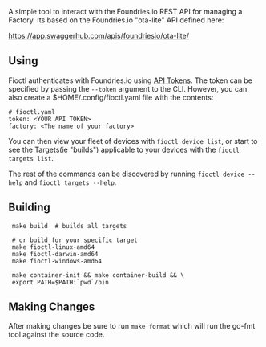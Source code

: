 A simple tool to interact with the Foundries.io REST API for managing a
Factory. Its based on the Foundries.io "ota-lite" API defined here:

 https://app.swaggerhub.com/apis/foundriesio/ota-lite/

## Using

Fioctl authenticates with Foundries.io using [API Tokens](https://app.foundries.io/settings/tokens/).
The token can be specified by passing the `--token` argument to the CLI. However,
you can also create a $HOME/.config/fioctl.yaml file with the contents:
~~~
# fioctl.yaml
token: <YOUR API TOKEN>
factory: <The name of your factory>
~~~

You can then view your fleet of devices with `fioctl device list`, or
start to see the Targets(ie "builds") applicable to your devices with the
`fioctl targets list`.

The rest of the commands can be discovered by running `fioctl device --help`
and `fioctl targets --help`.

## Building
~~~
 make build  # builds all targets

 # or build for your specific target
 make fioctl-linux-amd64
 make fioctl-darwin-amd64
 make fioctl-windows-amd64

 make container-init && make container-build && \
 export PATH=$PATH:`pwd`/bin
~~~

## Making Changes
After making changes be sure to run `make format` which will run the go-fmt
tool against the source code.
